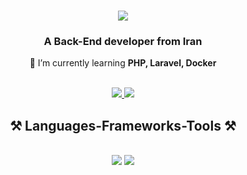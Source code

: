 <h1 align="center">
    <img src="https://readme-typing-svg.herokuapp.com/?font=Righteous&size=35&center=true&vCenter=true&width=500&height=70&duration=4000&lines=Hi+There!+👋;+I'm+Mohammad+Reza+Falaki!;" />
</h1>



<h3 align="center">A Back-End developer from Iran</h3>

<div align="center">

 
 🌱 I’m currently learning **PHP, Laravel, Docker**


 </div>

 <br/>
 
<div align="center">
  
  <a href="mailto:mohammadrezaafalaki@gmail.com">
    <img src="https://img.shields.io/badge/Gmail-333333?style=for-the-badge&logo=gmail&logoColor=red" />
  </a>
  
  <a href="https://www.linkedin.com/in/mohammadrezafalaki" target="_blank">
    <img src="https://img.shields.io/badge/LinkedIn-0077B5?style=for-the-badge&logo=linkedin&logoColor=white" target="_blank" />
  </a>
 
</div>
 
<h2 align="center">⚒️ Languages-Frameworks-Tools ⚒️</h2>

<br/>

<div align="center">
    <img src="https://skillicons.dev/icons?i=bootstrap,html,css,vscode,github,git,php,laravel,jquery,docker,linux,postman,sublime,windows" />
    <img src="https://skillicons.dev/icons?i=javascript,mysql" /><br>
</div>
